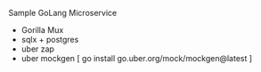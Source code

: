 Sample GoLang Microservice

- Gorilla Mux
- sqlx + postgres
- uber zap
- uber mockgen [ go install go.uber.org/mock/mockgen@latest ]